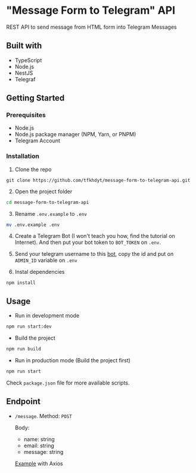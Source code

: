 # "Message Form to Telegram" API

REST API to send message from HTML form into Telegram Messages

## Built with

- TypeScript
- Node.js
- NestJS
- Telegraf

## Getting Started

### Prerequisites

- Node.js
- Node.js package manager (NPM, Yarn, or PNPM)
- Telegram Account

### Installation

1. Clone the repo

```git
git clone https://github.com/tfkhdyt/message-form-to-telegram-api.git
```

2. Open the project folder

```bash
cd message-form-to-telegram-api
```

3. Rename `.env.example` to `.env`

```bash
mv .env.example .env
```

4. Create a Telegram Bot (I won't teach you how, find the tutorial on Internet). And then put your bot token to `BOT_TOKEN` on `.env`.

5. Send your telegram username to this [bot](https://t.me/username_to_id_bot), copy the id and put on `ADMIN_ID` variable on `.env`

6. Instal dependencies

```npm
npm install
```

## Usage

- Run in development mode

```bash
npm run start:dev
```

- Build the project

```bash
npm run build
```

- Run in production mode (Build the project first)

```bash
npm run start
```

Check `package.json` file for more available scripts.

## Endpoint

- `/message`. Method: `POST`

  Body:

  - name: string
  - email: string
  - message: string

  [Example](https://github.com/tfkhdyt/web-portfolio/blob/e75a0524175d7df014cf9560f463619eb691e0e3/src/components/Contact/Form.tsx#L24) with Axios
